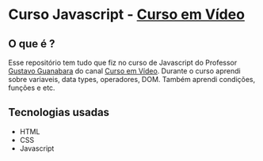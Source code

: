# Curso Javascript - [Curso em Vídeo](https://www.youtube.com/c/CursoemV%C3%ADdeo)

## O que é ?
Esse repositório tem tudo que fiz no curso de Javascript do Professor [Gustavo Guanabara](https://github.com/gustavoguanabara) do canal [Curso em Vídeo](https://www.youtube.com/c/CursoemV%C3%ADdeo). Durante o curso aprendi sobre variaveis, data types, operadores, DOM. Também aprendi condições, funções e etc.

## Tecnologias usadas
- HTML
- CSS
- Javascript
